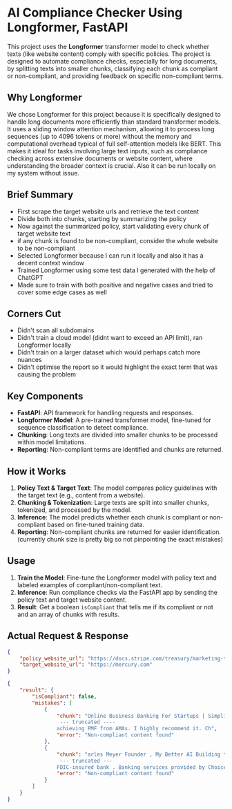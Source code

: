 # AI Compliance Checker Using Longformer, FastAPI

This project uses the **Longformer** transformer model to check whether texts (like website content) comply with specific policies. The project is designed to automate compliance checks, especially for long documents, by splitting texts into smaller chunks, classifying each chunk as compliant or non-compliant, and providing feedback on specific non-compliant terms.

## Why Longformer

We chose Longformer for this project because it is specifically designed to handle long documents more efficiently than standard transformer models. It uses a sliding window attention mechanism, allowing it to process long sequences (up to 4096 tokens or more) without the memory and computational overhead typical of full self-attention models like BERT. This makes it ideal for tasks involving large text inputs, such as compliance checking across extensive documents or website content, where understanding the broader context is crucial. Also it can be run locally on my system without issue.

## Brief Summary

- First scrape the target website urls and retrieve the text content
- Divide both into chunks, starting by summarizing the policy
- Now against the summarized policy, start validating every chunk of target website text
- if any chunk is found to be non-compliant, consider the whole website to be non-compliant
- Selected Longformer because I can run it locally and also it has a decent context window
- Trained Longformer using some test data I generated with the help of ChatGPT
- Made sure to train with both positive and negative cases and tried to cover some edge cases as well


## Corners Cut

- Didn't scan all subdomains
- Didn't train a cloud model (didnt want to exceed an API limit), ran Longformer locally
- Didn't train on a larger dataset which would perhaps catch more nuances
- Didn't optimise the report so it would highlight the exact term that was causing the problem

## Key Components

- **FastAPI**: API framework for handling requests and responses.
- **Longformer Model**: A pre-trained transformer model, fine-tuned for sequence classification to detect compliance.
- **Chunking**: Long texts are divided into smaller chunks to be processed within model limitations.
- **Reporting**: Non-compliant terms are identified and chunks are returned.

## How it Works

1. **Policy Text & Target Text**: The model compares policy guidelines with the target text (e.g., content from a website).
2. **Chunking & Tokenization**: Large texts are split into smaller chunks, tokenized, and processed by the model.
3. **Inference**: The model predicts whether each chunk is compliant or non-compliant based on fine-tuned training data.
4. **Reporting**: Non-compliant chunks are returned for easier identification. (currently chunk size is pretty big so not pinpointing the exact mistakes)

## Usage

1. **Train the Model**: Fine-tune the Longformer model with policy text and labeled examples of compliant/non-compliant text.
2. **Inference**: Run compliance checks via the FastAPI app by sending the policy text and target website content.
3. **Result**: Get a boolean `isCompliant` that tells me if its compliant or not and an array of chunks with results.


## Actual Request & Response

```json
{
    "policy_website_url": "https://docs.stripe.com/treasury/marketing-treasury",
    "target_website_url": "https://mercury.com"
}
```

```json
{
    "result": {
        "isCompliant": false,
        "mistakes": [
            {
                "chunk": "Online Business Banking For Startups | Simplified Financial Workflows Products Resources About Pricing Log In Log In Open Account Log In Log In Open Account Open Menu Products Resources About Pricing  
                 --- truncated ----
                achieving PMF from AMAs. I highly recommend it. Ch",
                "error": "Non-compliant content found"
            },
            {
                "chunk": "arles Meyer Founder , My Better AI Building trust as a finance leader Read the Story Carolynn Levy, inventor of the SAFE Read the Story Sending international wires through SWIFT Read the Story Pricing 
                 --- truncated ---
                FDIC-insured bank . Banking services provided by Choice Financial Group , Column N.A. , and Evolve Bank & Trust , Members FDIC. Deposit insurance covers the failure of an insured bank.",
                "error": "Non-compliant content found"
            }
        ]
    }
}
```
